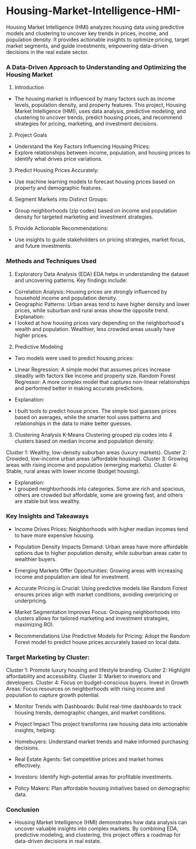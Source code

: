 # Housing-Market-Intelligence-HMI-
Housing Market Intelligence (HMI) analyzes housing data using predictive models and clustering to uncover key trends in prices, income, and population density. It provides actionable insights to optimize pricing, target market segments, and guide investments, empowering data-driven decisions in the real estate sector.



### A Data-Driven Approach to Understanding and Optimizing the Housing Market

1. Introduction
- The housing market is influenced by many factors such as income levels, population density, and property features. This project, Housing Market Intelligence (HMI), uses data analysis, predictive modeling, and clustering to uncover trends, predict housing prices, and recommend strategies for pricing, marketing, and investment decisions.

2. Project Goals
- Understand the Key Factors Influencing Housing Prices:
- Explore relationships between income, population, and housing prices to identify what drives price variations.

3. Predict Housing Prices Accurately:
- Use machine learning models to forecast housing prices based on property and demographic features.

4. Segment Markets into Distinct Groups:
- Group neighborhoods (zip codes) based on income and population density for targeted marketing and investment strategies.

5. Provide Actionable Recommendations:
- Use insights to guide stakeholders on pricing strategies, market focus, and future investments.

### Methods and Techniques Used
1. Exploratory Data Analysis (EDA)
EDA helps in understanding the dataset and uncovering patterns. Key findings include:

- Correlation Analysis: Housing prices are strongly influenced by household income and population density.
- Geographic Patterns: Urban areas tend to have higher density and lower prices, while suburban and rural areas show the opposite trend.
  Explanation:
- I looked at how housing prices vary depending on the neighborhood's wealth and population. Wealthier, less crowded areas usually have higher prices.

2. Predictive Modeling
- Two models were used to predict housing prices:

- Linear Regression: A simple model that assumes prices increase steadily with factors like income and property size.
Random Forest Regressor: A more complex model that captures non-linear relationships and performed better in making accurate predictions.
- Explanation:
- I built tools to predict house prices. The simple tool guesses prices based on averages, while the smarter tool uses patterns and relationships in the data to make better guesses.

3. Clustering Analysis
K-Means Clustering grouped zip codes into 4 clusters based on median income and population density:

Cluster 1: Wealthy, low-density suburban areas (luxury markets).
Cluster 2: Crowded, low-income urban areas (affordable housing).
Cluster 3: Growing areas with rising income and population (emerging markets).
Cluster 4: Stable, rural areas with lower income (budget housing).
- Explanation:
- I grouped neighborhoods into categories. Some are rich and spacious, others are crowded but affordable, some are growing fast, and others are stable but less wealthy.

### Key Insights and Takeaways
- Income Drives Prices:
Neighborhoods with higher median incomes tend to have more expensive housing.

- Population Density Impacts Demand:
Urban areas have more affordable options due to higher population density, while suburban areas cater to wealthier buyers.

- Emerging Markets Offer Opportunities:
Growing areas with increasing income and population are ideal for investment.

- Accurate Pricing is Crucial:
Using predictive models like Random Forest ensures prices align with market conditions, avoiding overpricing or underpricing.

- Market Segmentation Improves Focus:
Grouping neighborhoods into clusters allows for tailored marketing and investment strategies, maximizing ROI.

- Recommendations
Use Predictive Models for Pricing:
Adopt the Random Forest model to predict house prices accurately based on local data.

### Target Marketing by Cluster:

Cluster 1: Promote luxury housing and lifestyle branding.
Cluster 2: Highlight affordability and accessibility.
Cluster 3: Market to investors and developers.
Cluster 4: Focus on budget-conscious buyers.
Invest in Growth Areas:
Focus resources on neighborhoods with rising income and population to capture growth potential.

- Monitor Trends with Dashboards:
Build real-time dashboards to track housing trends, demographic changes, and market conditions.

- Project Impact
This project transforms raw housing data into actionable insights, helping:

- Homebuyers: Understand market trends and make informed purchasing decisions.
- Real Estate Agents: Set competitive prices and market homes effectively.
- Investors: Identify high-potential areas for profitable investments.
- Policy Makers: Plan affordable housing initiatives based on demographic data.

### Conclusion
- Housing Market Intelligence (HMI) demonstrates how data analysis can uncover valuable insights into complex markets. By combining EDA, predictive modeling, and clustering, this project offers a roadmap for data-driven decisions in real estate.

